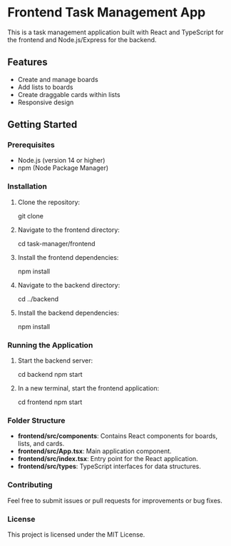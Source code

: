 # Frontend Task Management App

This is a task management application built with React and TypeScript for the frontend and Node.js/Express for the backend.

## Features

- Create and manage boards
- Add lists to boards
- Create draggable cards within lists
- Responsive design

## Getting Started

### Prerequisites

- Node.js (version 14 or higher)
- npm (Node Package Manager)

### Installation

1. Clone the repository:

   git clone <repository-url>

2. Navigate to the frontend directory:

   cd task-manager/frontend

3. Install the frontend dependencies:

   npm install

4. Navigate to the backend directory:

   cd ../backend

5. Install the backend dependencies:

   npm install

### Running the Application

1. Start the backend server:

   cd backend
   npm start

2. In a new terminal, start the frontend application:

   cd frontend
   npm start

### Folder Structure

- **frontend/src/components**: Contains React components for boards, lists, and cards.
- **frontend/src/App.tsx**: Main application component.
- **frontend/src/index.tsx**: Entry point for the React application.
- **frontend/src/types**: TypeScript interfaces for data structures.

### Contributing

Feel free to submit issues or pull requests for improvements or bug fixes.

### License

This project is licensed under the MIT License.
